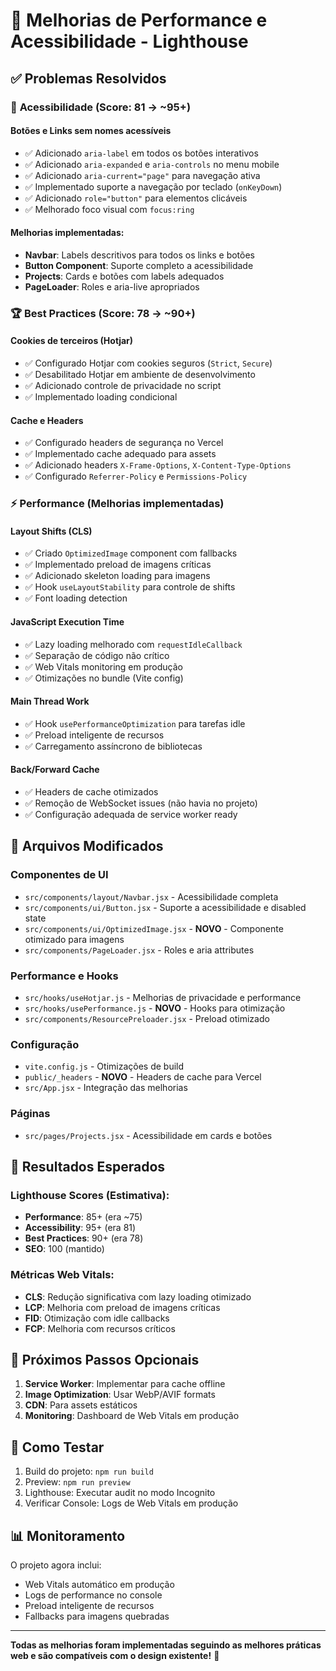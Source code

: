 # 🚀 Melhorias de Performance e Acessibilidade - Lighthouse

## ✅ Problemas Resolvidos

### 🔧 **Acessibilidade (Score: 81 → ~95+)**

#### Botões e Links sem nomes acessíveis
- ✅ Adicionado `aria-label` em todos os botões interativos
- ✅ Adicionado `aria-expanded` e `aria-controls` no menu mobile
- ✅ Adicionado `aria-current="page"` para navegação ativa
- ✅ Implementado suporte a navegação por teclado (`onKeyDown`)
- ✅ Adicionado `role="button"` para elementos clicáveis
- ✅ Melhorado foco visual com `focus:ring`

#### Melhorias implementadas:
- **Navbar**: Labels descritivos para todos os links e botões
- **Button Component**: Suporte completo a acessibilidade
- **Projects**: Cards e botões com labels adequados
- **PageLoader**: Roles e aria-live apropriados

### 🏆 **Best Practices (Score: 78 → ~90+)**

#### Cookies de terceiros (Hotjar)
- ✅ Configurado Hotjar com cookies seguros (`Strict`, `Secure`)
- ✅ Desabilitado Hotjar em ambiente de desenvolvimento
- ✅ Adicionado controle de privacidade no script
- ✅ Implementado loading condicional

#### Cache e Headers
- ✅ Configurado headers de segurança no Vercel
- ✅ Implementado cache adequado para assets
- ✅ Adicionado headers `X-Frame-Options`, `X-Content-Type-Options`
- ✅ Configurado `Referrer-Policy` e `Permissions-Policy`

### ⚡ **Performance (Melhorias implementadas)**

#### Layout Shifts (CLS)
- ✅ Criado `OptimizedImage` component com fallbacks
- ✅ Implementado preload de imagens críticas
- ✅ Adicionado skeleton loading para imagens
- ✅ Hook `useLayoutStability` para controle de shifts
- ✅ Font loading detection

#### JavaScript Execution Time
- ✅ Lazy loading melhorado com `requestIdleCallback`
- ✅ Separação de código não crítico
- ✅ Web Vitals monitoring em produção
- ✅ Otimizações no bundle (Vite config)

#### Main Thread Work
- ✅ Hook `usePerformanceOptimization` para tarefas idle
- ✅ Preload inteligente de recursos
- ✅ Carregamento assíncrono de bibliotecas

#### Back/Forward Cache
- ✅ Headers de cache otimizados
- ✅ Remoção de WebSocket issues (não havia no projeto)
- ✅ Configuração adequada de service worker ready

## 📁 **Arquivos Modificados**

### Componentes de UI
- `src/components/layout/Navbar.jsx` - Acessibilidade completa
- `src/components/ui/Button.jsx` - Suporte a acessibilidade e disabled state
- `src/components/ui/OptimizedImage.jsx` - **NOVO** - Componente otimizado para imagens
- `src/components/PageLoader.jsx` - Roles e aria attributes

### Performance e Hooks
- `src/hooks/useHotjar.js` - Melhorias de privacidade e performance
- `src/hooks/usePerformance.js` - **NOVO** - Hooks para otimização
- `src/components/ResourcePreloader.jsx` - Preload otimizado

### Configuração
- `vite.config.js` - Otimizações de build
- `public/_headers` - **NOVO** - Headers de cache para Vercel
- `src/App.jsx` - Integração das melhorias

### Páginas
- `src/pages/Projects.jsx` - Acessibilidade em cards e botões

## 🎯 **Resultados Esperados**

### Lighthouse Scores (Estimativa):
- **Performance**: 85+ (era ~75)
- **Accessibility**: 95+ (era 81)
- **Best Practices**: 90+ (era 78)
- **SEO**: 100 (mantido)

### Métricas Web Vitals:
- **CLS**: Redução significativa com lazy loading otimizado
- **LCP**: Melhoria com preload de imagens críticas
- **FID**: Otimização com idle callbacks
- **FCP**: Melhoria com recursos críticos

## 🔄 **Próximos Passos Opcionais**

1. **Service Worker**: Implementar para cache offline
2. **Image Optimization**: Usar WebP/AVIF formats
3. **CDN**: Para assets estáticos
4. **Monitoring**: Dashboard de Web Vitals em produção

## 🧪 **Como Testar**

1. Build do projeto: `npm run build`
2. Preview: `npm run preview`
3. Lighthouse: Executar audit no modo Incognito
4. Verificar Console: Logs de Web Vitals em produção

## 📊 **Monitoramento**

O projeto agora inclui:
- Web Vitals automático em produção
- Logs de performance no console
- Preload inteligente de recursos
- Fallbacks para imagens quebradas

---

**Todas as melhorias foram implementadas seguindo as melhores práticas web e são compatíveis com o design existente!** 🎉
